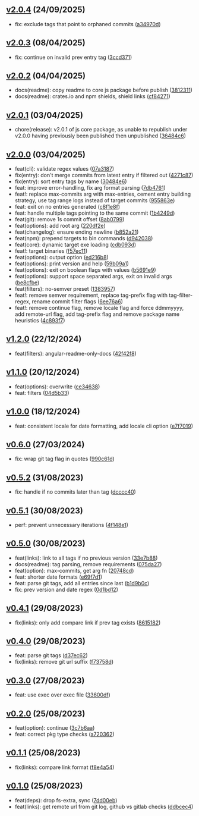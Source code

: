 ## [v2.0.4](https://github.com/Daniel-Knights/changenog/compare/v2.0.3...v2.0.4) (24/09/2025)

- fix: exclude tags that point to orphaned commits ([a34970d](https://github.com/Daniel-Knights/changenog/commit/a34970dbda0b35a0dc526445ebb61f669c1b9e64))

## [v2.0.3](https://github.com/Daniel-Knights/changenog/compare/v2.0.2...v2.0.3) (08/04/2025)

- fix: continue on invalid prev entry tag ([3ccd371](https://github.com/Daniel-Knights/changenog/commit/3ccd3718212c5491a7a09f11ee503e3fab689e1f))

## [v2.0.2](https://github.com/Daniel-Knights/changenog/compare/v2.0.1...v2.0.2) (04/04/2025)

- docs(readme): copy readme to core js package before publish ([3812311](https://github.com/Daniel-Knights/changenog/commit/38123116b58df139206c64ae0034b7cb13469834))
- docs(readme): crates.io and npm shields, shield links ([cf84271](https://github.com/Daniel-Knights/changenog/commit/cf84271223069d51a3b23bdb5c463592708d1650))

## [v2.0.1](https://github.com/Daniel-Knights/changenog/compare/v2.0.0...v2.0.1) (03/04/2025)

- chore(release): v2.0.1 of js core package, as unable to republish under v2.0.0 having previously been published then unpublished ([36484c6](https://github.com/Daniel-Knights/changenog/commit/36484c6717b3b6b93b058ca6535867ef89018bb5))

## [v2.0.0](https://github.com/Daniel-Knights/changenog/compare/v1.2.0...v2.0.0) (03/04/2025)

- feat(cli): validate regex values ([07a3187](https://github.com/Daniel-Knights/changenog/commit/07a3187dad8950dd545b4b87aef3bb0efbcae027))
- fix(entry): don't merge commits from latest entry if filtered out ([4271c87](https://github.com/Daniel-Knights/changenog/commit/4271c879f94207bf77cbc5b62045e08881f09665))
- fix(entry): sort entry tags by name ([30484e6](https://github.com/Daniel-Knights/changenog/commit/30484e6b6301cca9028397bab2de4fa0a482b08a))
- feat: improve error-handling, fix arg format parsing ([7db4761](https://github.com/Daniel-Knights/changenog/commit/7db47610f996d2f226e2a66d786be78da7d0a9df))
- feat!: replace max-commits arg with max-entries, cement entry building strategy, use tag range logs instead of target commits ([955863e](https://github.com/Daniel-Knights/changenog/commit/955863e11c451f658533f529e91a22be4072bd95))
- feat: exit on no entries generated ([c8f1e8f](https://github.com/Daniel-Knights/changenog/commit/c8f1e8fcdf3b7110777a3f90b2274345a9d9e334))
- feat: handle multiple tags pointing to the same commit ([1b4249d](https://github.com/Daniel-Knights/changenog/commit/1b4249d4fa5144e2c2bbc23febbfadebb7d83057))
- feat(git): remove 1s commit offset ([8ab0799](https://github.com/Daniel-Knights/changenog/commit/8ab0799723822019da342d3580f49f954f37ac4a))
- feat(options): add root arg ([220df2e](https://github.com/Daniel-Knights/changenog/commit/220df2edeb3e036c4f41edbc65fb266e88eda46b))
- feat(changelog): ensure ending newline ([b852a21](https://github.com/Daniel-Knights/changenog/commit/b852a211fd46fab2f3e442f3bc447e5ee07babeb))
- feat(npm): prepend targets to bin commands ([d942038](https://github.com/Daniel-Knights/changenog/commit/d942038ffb7ee06c7734596cc2b8b4d2f28fc71c))
- feat(core): dynamic target exe loading ([cdb093d](https://github.com/Daniel-Knights/changenog/commit/cdb093dc2101892f1092ef9370ea1b300efa8815))
- feat!: target binaries ([f57ec11](https://github.com/Daniel-Knights/changenog/commit/f57ec11fae4663e39bfe596e0b6544b08e1e0821))
- feat(options): output option ([ed216b8](https://github.com/Daniel-Knights/changenog/commit/ed216b89df4b20fecdb8a78d7db43d0de43e5fa7))
- feat(options): print version and help ([59b09a1](https://github.com/Daniel-Knights/changenog/commit/59b09a17b39dd7f9096cd72fc459a0e3dc57c1a7))
- feat(options): exit on boolean flags with values ([b5691e9](https://github.com/Daniel-Knights/changenog/commit/b5691e90b4c09ea2eb33df8fd383bce05a703097))
- feat(options): support space separated args, exit on invalid args ([be8cfbe](https://github.com/Daniel-Knights/changenog/commit/be8cfbef1e1e7aab9c9900599fdb7504eb10e1a8))
- feat(filters): no-semver preset ([1383957](https://github.com/Daniel-Knights/changenog/commit/13839578a032bca92caba88144cda64a9042fef4))
- feat!: remove semver requirement, replace tag-prefix flag with tag-filter-regex, rename commit filter flags ([6ee76a6](https://github.com/Daniel-Knights/changenog/commit/6ee76a65b99e49889c84e28c0262b8ddeabb5716))
- feat!: remove continue flag, remove locale flag and force ddmmyyyy, add remote-url flag, add tag-prefix flag and remove package name heuristics ([4c893f7](https://github.com/Daniel-Knights/changenog/commit/4c893f7238e8de252cb645bbdd0d8c94e9c3dbc7))

## [v1.2.0](https://github.com/Daniel-Knights/changenog/compare/v1.1.0...v1.2.0) (22/12/2024)

- feat(filters): angular-readme-only-docs ([42f42f8](https://github.com/Daniel-Knights/changenog/commit/42f42f80520bd50b9234f62d5bff72964d987acf))

## [v1.1.0](https://github.com/Daniel-Knights/changenog/compare/v1.0.0...v1.1.0) (20/12/2024)

- feat(options): overwrite ([ce34638](https://github.com/Daniel-Knights/changenog/commit/ce3463842e22893fb388685043b196e2e8fb013f))
- feat: filters ([04d5b33](https://github.com/Daniel-Knights/changenog/commit/04d5b33cb697bb33536aaeab511d1e3c0adae569))

## [v1.0.0](https://github.com/Daniel-Knights/changenog/compare/v0.6.0...v1.0.0) (18/12/2024)

- feat: consistent locale for date formatting, add locale cli option ([e7f7019](https://github.com/Daniel-Knights/changenog/commit/e7f701966b85a721d5fc169f1ac1bc9911e3cf13))

## [v0.6.0](https://github.com/Daniel-Knights/changenog/compare/v0.5.2...v0.6.0) (27/03/2024)

- fix: wrap git tag flag in quotes ([990c61d](https://github.com/Daniel-Knights/changenog/commit/990c61dd1ad4d1b950e859766f79bfcdbbe19f0a))

## [v0.5.2](https://github.com/Daniel-Knights/changenog/compare/v0.5.1...v0.5.2) (31/08/2023)

- fix: handle if no commits later than tag ([dcccc40](https://github.com/Daniel-Knights/changenog/commit/dcccc406bf3f85e91449b901b5bcb6d48a54cf6d))

## [v0.5.1](https://github.com/Daniel-Knights/changenog/compare/v0.5.0...v0.5.1) (30/08/2023)

- perf: prevent unnecessary iterations ([4f148e1](https://github.com/Daniel-Knights/changenog/commit/4f148e147a414493a224a222333d83bc5ed8d721))

## [v0.5.0](https://github.com/Daniel-Knights/changenog/compare/v0.4.1...v0.5.0) (30/08/2023)

- feat(links): link to all tags if no previous version ([33e7b88](https://github.com/Daniel-Knights/changenog/commit/33e7b8890799fb76f619faafdf710809a4cf8923))
- docs(readme): tag parsing, remove requirements ([075da27](https://github.com/Daniel-Knights/changenog/commit/075da27effd1745c631a3de51528b97341254022))
- feat(option): max-commits, get arg fn ([20748cd](https://github.com/Daniel-Knights/changenog/commit/20748cd725f6b252c200cc975b1d506e345d5f90))
- feat: shorter date formats ([e69f7d1](https://github.com/Daniel-Knights/changenog/commit/e69f7d175ba850cdd9b80a9ec32c10ed27ed8ed6))
- feat: parse git tags, add all entries since last ([b1d9b0c](https://github.com/Daniel-Knights/changenog/commit/b1d9b0ce6840daa65597fe1e03e54a830aa95c09))
- fix: prev version and date regex ([0d1bd12](https://github.com/Daniel-Knights/changenog/commit/0d1bd12284d598522d90afefefb9a399398c6b70))

## [v0.4.1](https://github.com/Daniel-Knights/changenog/compare/v0.4.0...v0.4.1) (29/08/2023)

- fix(links): only add compare link if prev tag exists ([8615182](https://github.com/Daniel-Knights/changenog/commit/86151826594b0644ba6f34ac4f07d1786ee91bb3))

## [v0.4.0](https://github.com/Daniel-Knights/changenog/compare/v0.3.0...v0.4.0) (29/08/2023)

- feat: parse git tags ([d37ec62](https://github.com/Daniel-Knights/changenog/commit/d37ec62d46144a20811ada3aa1e62973c21baa95))
- fix(links): remove git url suffix ([f73758d](https://github.com/Daniel-Knights/changenog/commit/f73758d6d87d8c9ffdb3994b94e0b4f0df0d1689))

## [v0.3.0](https://github.com/Daniel-Knights/changenog/compare/v0.2.0...v0.3.0) (27/08/2023)

- feat: use exec over exec file ([33600df](https://github.com/Daniel-Knights/changenog/commit/33600df8a0ab55289ddce4baac3c038e0c99dfd3))

## [v0.2.0](https://github.com/Daniel-Knights/changenog/compare/v0.1.1...v0.2.0) (25/08/2023)

- feat(option): continue ([3c7b6aa](https://github.com/Daniel-Knights/changenog/commit/3c7b6aa3d480fc1e545f6726fc39908e29651780))
- feat: correct pkg type checks ([a720362](https://github.com/Daniel-Knights/changenog/commit/a7203627758093ae1de414f045c8f8768dda8cb0))

## [v0.1.1](https://github.com/Daniel-Knights/changenog/compare/v0.1.0...v0.1.1) (25/08/2023)

- fix(links): compare link format ([f8e4a54](https://github.com/Daniel-Knights/changenog/commit/f8e4a54fb3dcc03e79f6d46931c84ff038d24ea6))

## [v0.1.0](https://github.com/Daniel-Knights/changenog/tags) (25/08/2023)

- feat(deps): drop fs-extra, sync ([7dd00eb](https://github.com/Daniel-Knights/changenog/commit/7dd00eb8b19d7001bef786d280c83511c0ae8724))
- feat(links): get remote url from git log, github vs gitlab checks ([ddbcec4](https://github.com/Daniel-Knights/changenog/commit/ddbcec44e41495d826abcf7207d45635dc5a1c21))
